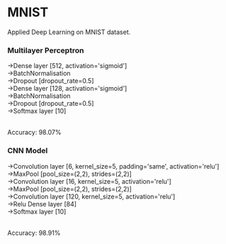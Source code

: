 # MNIST
Applied Deep Learning on MNIST dataset.

<h3>Multilayer Perceptron</h3>

->Dense layer     [512, activation='sigmoid']<br>
->BatchNormalisation<br>
->Dropout         [dropout_rate=0.5]<br>
->Dense layer     [128, activation='sigmoid']<br>
->BatchNormalisation<br>
->Dropout         [dropout_rate=0.5]<br>
->Softmax layer   [10]<br><br>

Accuracy: 98.07%<br>

<h3>CNN Model</h3>

->Convolution layer  [6, kernel_size=5, padding='same', activation='relu']<br>
->MaxPool            [pool_size=(2,2), strides=(2,2)]<br> 
->Convolution layer  [16, kernel_size=5, activation='relu']<br>
->MaxPool            [pool_size=(2,2), strides=(2,2)]<br> 
->Convolution layer  [120, kernel_size=5, activation='relu']<br>
->Relu Dense layer   [84]<br>
->Softmax layer      [10]<br><br>

Accuracy: 98.91%


